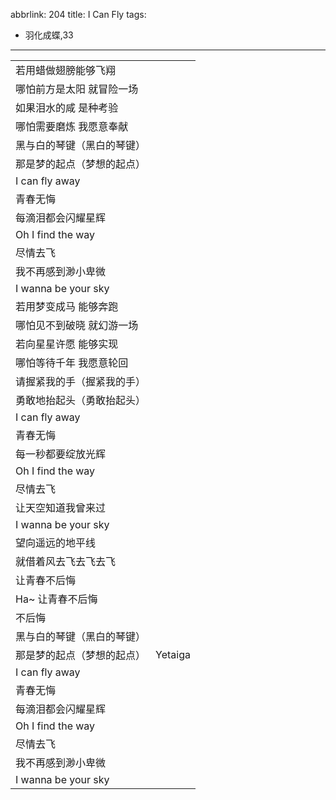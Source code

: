 abbrlink: 204
title: I Can Fly
tags:
  - 羽化成蝶,33
---
|      |      |
|--|--|
|若用蜡做翅膀能够飞翔|      |
|哪怕前方是太阳 就冒险一场|      |
|如果泪水的咸 是种考验|      |
|哪怕需要磨炼 我愿意奉献|      |
|黑与白的琴键（黑白的琴键）|      |
|那是梦的起点（梦想的起点）|      |
|I can fly away|      |
|青春无悔|      |
|每滴泪都会闪耀星辉|      |
|Oh I find the way|      |
|尽情去飞|      |
|我不再感到渺小卑微|      |
|I wanna be your sky|      |
|若用梦变成马 能够奔跑|      |
|哪怕见不到破晓 就幻游一场|      |
|若向星星许愿 能够实现|      |
|哪怕等待千年 我愿意轮回|      |
|请握紧我的手（握紧我的手）|      |
|勇敢地抬起头（勇敢抬起头）|      |
|I can fly away|      |
|青春无悔|      |
|每一秒都要绽放光辉|      |
|Oh I find the way|      |
|尽情去飞|      |
|让天空知道我曾来过|      |
|I wanna be your sky|      |
|望向遥远的地平线|      |
|就借着风去飞去飞去飞|      |
|让青春不后悔|      |
|Ha~ 让青春不后悔|      |
|不后悔|      |
|黑与白的琴键（黑白的琴键）|      |
|那是梦的起点（梦想的起点）|Yetaiga|
|I can fly away|      |
|青春无悔|      |
|每滴泪都会闪耀星辉|      |
|Oh I find the way|      |
|尽情去飞|      |
|我不再感到渺小卑微|      |
|I wanna be your sky|      |